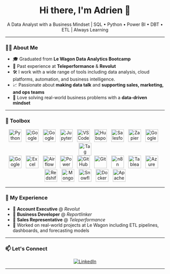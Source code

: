 <h1 align="center">Hi there, I'm Adrien 👋</h1>

<p align="center">
  A Data Analyst with a Business Mindset | SQL • Python • Power BI • DBT • ETL | Always Learning
</p>

---

### 🧑‍💼 About Me

- 🎓 Graduated from **Le Wagon Data Analytics Bootcamp**
- 💼 Past experience at **Teleperformance** & **Revolut**
- 🛠️ I work with a wide range of tools including data analysis, cloud platforms, automation, and business intelligence.
- 📈 Passionate about **making data talk** and **supporting sales, marketing, and ops teams**
- 🧠 Love solving real-world business problems with a **data-driven mindset**

---

### 🧰 Toolbox

<p align="center">
  <img src="https://cdn.jsdelivr.net/npm/simple-icons@v9/icons/python.svg" alt="Python" width="40" height="40" style="margin-right: 10px;"/>
  <img src="https://cdn.jsdelivr.net/npm/simple-icons@v9/icons/googlecloud.svg" alt="Google Cloud Platform" width="40" height="40" style="margin-right: 10px;"/>
  <img src="https://cdn.jsdelivr.net/npm/simple-icons@v9/icons/googlecolab.svg" alt="Google Colab" width="40" height="40" style="margin-right: 10px;"/>
  <img src="https://cdn.jsdelivr.net/npm/simple-icons@v9/icons/jupyter.svg" alt="Jupyter Notebook" width="40" height="40" style="margin-right: 10px;"/>
  <img src="https://cdn.jsdelivr.net/npm/simple-icons@v9/icons/visualstudiocode.svg" alt="VS Code" width="40" height="40" style="margin-right: 10px;"/>
  <img src="https://cdn.jsdelivr.net/npm/simple-icons@v9/icons/hubspot.svg" alt="Hubspot" width="40" height="40" style="margin-right: 10px;"/>
  <img src="https://cdn.jsdelivr.net/npm/simple-icons@v9/icons/salesforce.svg" alt="Salesforce" width="40" height="40" style="margin-right: 10px;"/>
  <img src="https://cdn.jsdelivr.net/npm/simple-icons@v9/icons/zapier.svg" alt="Zapier" width="40" height="40" style="margin-right: 10px;"/>
  <img src="https://cdn.jsdelivr.net/npm/simple-icons@v9/icons/googleanalytics.svg" alt="Google Analytics" width="40" height="40" style="margin-right: 10px;"/>
  <img src="https://cdn.jsdelivr.net/npm/simple-icons@v9/icons/googletagmanager.svg" alt="Tag Manager" width="40" height="40"/>
  <br/>
  <img src="https://cdn.jsdelivr.net/npm/simple-icons@v9/icons/googlesheets.svg" alt="Google Sheets" width="40" height="40" style="margin-right: 10px;"/>
  <img src="https://cdn.jsdelivr.net/npm/simple-icons@v9/icons/microsoftexcel.svg" alt="Excel" width="40" height="40" style="margin-right: 10px;"/>
  <img src="https://cdn.jsdelivr.net/npm/simple-icons@v9/icons/apacheairflow.svg" alt="Airflow" width="40" height="40" style="margin-right: 10px;"/>
  <img src="https://cdn.jsdelivr.net/npm/simple-icons@v9/icons/powerbi.svg" alt="Power BI" width="40" height="40" style="margin-right: 10px;"/>
  <img src="https://cdn.jsdelivr.net/npm/simple-icons@v9/icons/github.svg" alt="GitHub" width="40" height="40" style="margin-right: 10px;"/>
  <img src="https://cdn.jsdelivr.net/npm/simple-icons@v9/icons/git.svg" alt="Git" width="40" height="40" style="margin-right: 10px;"/>
  <img src="https://cdn.jsdelivr.net/npm/simple-icons@v9/icons/n8n.svg" alt="n8n" width="40" height="40" style="margin-right: 10px;"/>
  <img src="https://cdn.jsdelivr.net/npm/simple-icons@v9/icons/tableau.svg" alt="Tableau" width="40" height="40" style="margin-right: 10px;"/>
  <img src="https://cdn.jsdelivr.net/npm/simple-icons@v9/icons/microsoftazure.svg" alt="Azure" width="40" height="40" style="margin-right: 10px;"/>
  <img src="https://cdn.jsdelivr.net/npm/simple-icons@v9/icons/amazonawsredshift.svg" alt="Redshift" width="40" height="40" style="margin-right: 10px;"/>
  <img src="https://cdn.jsdelivr.net/npm/simple-icons@v9/icons/mongodb.svg" alt="MongoDB" width="40" height="40" style="margin-right: 10px;"/>
  <img src="https://cdn.jsdelivr.net/npm/simple-icons@v9/icons/snowflake.svg" alt="Snowflake" width="40" height="40" style="margin-right: 10px;"/>
  <img src="https://cdn.jsdelivr.net/npm/simple-icons@v9/icons/docker.svg" alt="Docker" width="40" height="40" style="margin-right: 10px;"/>
  <img src="https://cdn.jsdelivr.net/npm/simple-icons@v9/icons/apache.svg" alt="Apache" width="40" height="40"/>
</p>

---

### 💼 My Experience

- 🔹 **Account Executive** @ *Revolut*
- 🔹 **Business Developer** @ *Reportlinker*
- 🔹 **Sales Representative** @ *Teleperformance*
- 🔹 Worked on real-world projects at Le Wagon including ETL pipelines, dashboards, and forecasting models

---

### 📫 Let's Connect

<p align="center">
  <a href="https://www.linkedin.com/in/yourlinkedin" target="_blank">
    <img alt="LinkedIn" src="https://img.shields.io/badge/LinkedIn-blue?logo=linkedin&style=for-the-badge" />
  </a>
</p>

---
